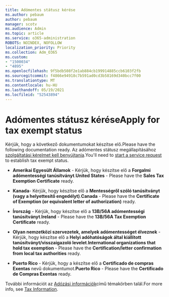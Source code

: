 ```yaml
---
title: Adómentes státusz kérése
ms.author: pebaum
author: pebaum
manager: scotv
ms.audience: Admin
ms.topic: article
ms.service: o365-administration
ROBOTS: NOINDEX, NOFOLLOW
localization_priority: Priority
ms.collection: Adm_O365
ms.custom:
- "1500034"
- "4895"
ms.openlocfilehash: 9f5bdb508f2e1ab884cb199914885ccb6103f2fb
ms.sourcegitcommit: f4866e94918c7b591ad0cd3b58169d340bcc7f00
ms.translationtype: MT
ms.contentlocale: hu-HU
ms.lasthandoff: 05/19/2021
ms.locfileid: "52543894"
---
```

# <a name="apply-for-tax-exempt-status"></a><span data-ttu-id="c8b53-102">Adómentes státusz kérése</span><span class="sxs-lookup"><span data-stu-id="c8b53-102">Apply for tax exempt status</span></span>

<span data-ttu-id="c8b53-103">Kérjük, hogy a következő dokumentumokat készítse elő.</span><span class="sxs-lookup"><span data-stu-id="c8b53-103">Please have the following documentation ready.</span></span> <span data-ttu-id="c8b53-104">Az adómentes státusz megállapításához [ szolgáltatási kérelmet kell benyújtania](https://go.microsoft.com/fwlink/p/?linkid=518322).</span><span class="sxs-lookup"><span data-stu-id="c8b53-104">You'll need to [start a service request](https://go.microsoft.com/fwlink/p/?linkid=518322) to establish tax exempt status.</span></span>

- <span data-ttu-id="c8b53-105">**Amerikai Egyesült Államok** - Kérjük, hogy készítse elő a **Forgalmi adómentességi tanúsítványt**.</span><span class="sxs-lookup"><span data-stu-id="c8b53-105">**United States** - Please have the **Sales Tax Exemption Certificate** ready.</span></span>

- <span data-ttu-id="c8b53-106">**Kanada**- Kérjük, hogy készítse elő a **Mentességről szóló tanúsítványt (vagy a helyettesítő engedélyt)**.</span><span class="sxs-lookup"><span data-stu-id="c8b53-106">**Canada** - Please have the **Certificate of Exemption (or equivalent letter of authorization)** ready.</span></span>

- <span data-ttu-id="c8b53-107">**Írország** - Kérjük, hogy készítse elő a **13B/56A adómentességi tanúsítványt**.</span><span class="sxs-lookup"><span data-stu-id="c8b53-107">**Ireland** - Please have the **13B/56A Tax Exemption Certificate** ready.</span></span>

- <span data-ttu-id="c8b53-108">**Olyan nemzetközi szervezetek, amelyek adómentességet élveznek** - Kérjük, hogy készítse elő a **Helyi adóhatóságok által kiállított tanúsítványt/visszaigazoló levelet**.</span><span class="sxs-lookup"><span data-stu-id="c8b53-108">**International organizations that hold tax exemption** - Please have the **Certification/letter confirmation from local tax authorities** ready.</span></span>

- <span data-ttu-id="c8b53-109">**Puerto Rico** - Kérjük, hogy a készítse elő a **Certificado de compras Exentas** nevű dokumentumot.</span><span class="sxs-lookup"><span data-stu-id="c8b53-109">**Puerto Rico** - Please have the **Certificado de Compras Exentas** ready.</span></span>

<span data-ttu-id="c8b53-110">További információt az [Adózási információk](/microsoft-365/commerce/billing-and-payments/tax-information)című témakörben talál.</span><span class="sxs-lookup"><span data-stu-id="c8b53-110">For more info, see [Tax Information](/microsoft-365/commerce/billing-and-payments/tax-information).</span></span>
